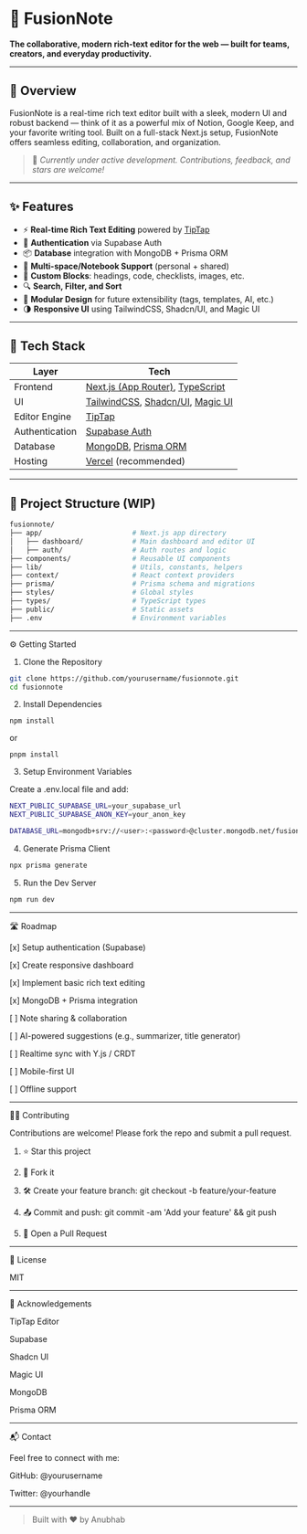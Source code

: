 # 📝 FusionNote

**The collaborative, modern rich-text editor for the web — built for teams, creators, and everyday productivity.**

---

## 🚀 Overview

FusionNote is a real-time rich text editor built with a sleek, modern UI and robust backend — think of it as a powerful mix of Notion, Google Keep, and your favorite writing tool. Built on a full-stack Next.js setup, FusionNote offers seamless editing, collaboration, and organization.

> 🔧 *Currently under active development. Contributions, feedback, and stars are welcome!*

---

## ✨ Features

- ⚡ **Real-time Rich Text Editing** powered by [TipTap](https://tiptap.dev)
- 👥 **Authentication** via Supabase Auth
- 📦 **Database** integration with MongoDB + Prisma ORM
- 🧠 **Multi-space/Notebook Support** (personal + shared)
- 📑 **Custom Blocks**: headings, code, checklists, images, etc.
- 🔍 **Search, Filter, and Sort**
- 🧩 **Modular Design** for future extensibility (tags, templates, AI, etc.)
- 🌗 **Responsive UI** using TailwindCSS, Shadcn/UI, and Magic UI

---

## 🧱 Tech Stack

| Layer           | Tech                                                                 |
|----------------|----------------------------------------------------------------------|
| Frontend        | [Next.js (App Router)](https://nextjs.org/), [TypeScript](https://www.typescriptlang.org/) |
| UI              | [TailwindCSS](https://tailwindcss.com/), [Shadcn/UI](https://ui.shadcn.com/), [Magic UI](https://magicui.design/) |
| Editor Engine   | [TipTap](https://tiptap.dev/)                                        |
| Authentication  | [Supabase Auth](https://supabase.com/auth)                          |
| Database        | [MongoDB](https://www.mongodb.com/), [Prisma ORM](https://www.prisma.io/) |
| Hosting         | [Vercel](https://vercel.com/) (recommended)                         |

---

## 📁 Project Structure (WIP)

```bash
fusionnote/
├── app/                      # Next.js app directory
│   ├── dashboard/            # Main dashboard and editor UI
│   ├── auth/                 # Auth routes and logic
├── components/               # Reusable UI components
├── lib/                      # Utils, constants, helpers
├── context/                  # React context providers
├── prisma/                   # Prisma schema and migrations
├── styles/                   # Global styles
├── types/                    # TypeScript types
├── public/                   # Static assets
├── .env                      # Environment variables
```


---

⚙️ Getting Started

1. Clone the Repository


```bash
git clone https://github.com/yourusername/fusionnote.git
cd fusionnote
```

2. Install Dependencies


```
npm install
```
or
```
pnpm install
```

3. Setup Environment Variables



Create a .env.local file and add:

```bash
NEXT_PUBLIC_SUPABASE_URL=your_supabase_url
NEXT_PUBLIC_SUPABASE_ANON_KEY=your_anon_key

DATABASE_URL=mongodb+srv://<user>:<password>@cluster.mongodb.net/fusionnote?retryWrites=true&w=majority
```

4. Generate Prisma Client


```bash
npx prisma generate
```

5. Run the Dev Server


```bash
npm run dev
```


---

🛣️ Roadmap

[x] Setup authentication (Supabase)

[x] Create responsive dashboard

[x] Implement basic rich text editing

[x] MongoDB + Prisma integration

[ ] Note sharing & collaboration

[ ] AI-powered suggestions (e.g., summarizer, title generator)

[ ] Realtime sync with Y.js / CRDT

[ ] Mobile-first UI

[ ] Offline support



---

🧑‍💻 Contributing

Contributions are welcome! Please fork the repo and submit a pull request.

1. ⭐ Star this project


2. 🍴 Fork it


3. 🛠️ Create your feature branch: git checkout -b feature/your-feature


4. 📤 Commit and push: git commit -am 'Add your feature' && git push


5. 🔁 Open a Pull Request




---

📜 License

MIT


---

🙌 Acknowledgements

TipTap Editor

Supabase

Shadcn UI

Magic UI

MongoDB

Prisma ORM



---

📬 Contact

Feel free to connect with me:

GitHub: @yourusername

Twitter: @yourhandle



---

> Built with ❤️ by Anubhab

